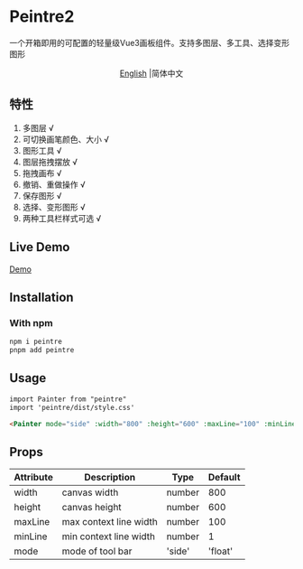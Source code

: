 # Peintre2

一个开箱即用的可配置的轻量级Vue3画板组件。支持多图层、多工具、选择变形图形

<p align='center'>
 <a href='./README.EN.md'>English</a> |简体中文
</p>

## 特性

1. 多图层 √
2. 可切换画笔颜色、大小 √
3. 图形工具 √
4. 图层拖拽摆放 √
5. 拖拽画布 √
6. 撤销、重做操作 √
7. 保存图形 √
8. 选择、变形图形 √
9. 两种工具栏样式可选 √

## Live Demo

[Demo](https://oceanpresentchao.github.io/Peintre2/)


## Installation

### With npm

```bash
npm i peintre
pnpm add peintre
```

## Usage

```html
import Painter from "peintre"
import 'peintre/dist/style.css'

<Painter mode="side" :width="800" :height="600" :maxLine="100" :minLine="1"/>

```
## Props

| Attribute  | Description | Type                                          | Default |
| ---------  | ----------- | --------------------------------------------- | ------- |
| width    | canvas width   | number |   800     |
| height    | canvas height   | number |   600     |
| maxLine    | max context line width   | number |   100     |
| minLine    | min context line width   | number |   1     |
| mode    |  mode of tool bar  | 'side' | 'float' |   'side'    |